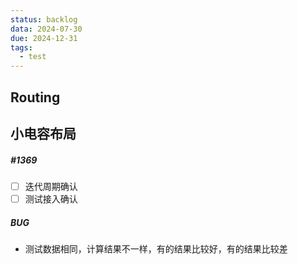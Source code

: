 ```yaml
---
status: backlog
data: 2024-07-30
due: 2024-12-31
tags:
  - test
---
```


## Routing



## 小电容布局
##### #1369
- [ ] 迭代周期确认
- [ ] 测试接入确认
##### BUG
- 测试数据相同，计算结果不一样，有的结果比较好，有的结果比较差